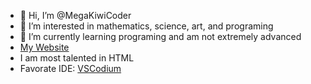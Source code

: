 - 👋 Hi, I’m @MegaKiwiCoder
- 👀 I’m interested in mathematics, science, art, and programing
- 🌱 I’m currently learning programing and am not extremely advanced
- [My Website](https://sites.google.com/view/kiwilinks/home)
- I am most talented in HTML
- Favorate IDE: [VSCodium](https://vscodium.com)

<!---
MegaKiwiCoder/MegaKiwiCoder is a ✨ special ✨ repository because its `README.md` (this file) appears on your GitHub profile.
You can click the Preview link to take a look at your changes.
--->
